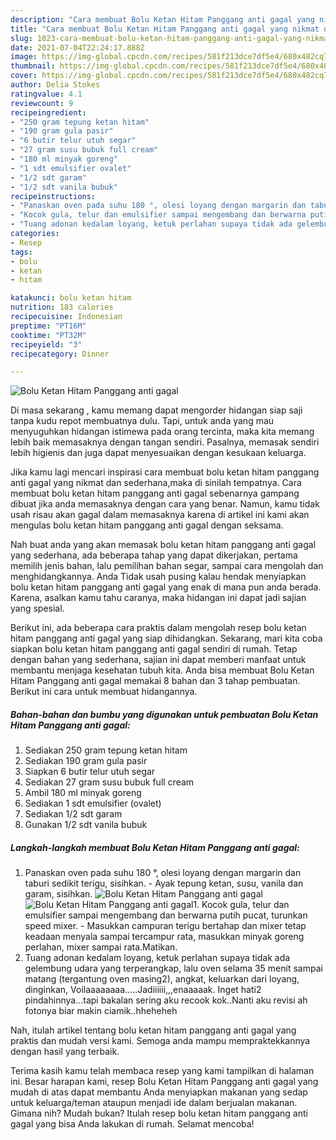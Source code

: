 ```yaml
---
description: "Cara membuat Bolu Ketan Hitam Panggang anti gagal yang nikmat dan Mudah Dibuat"
title: "Cara membuat Bolu Ketan Hitam Panggang anti gagal yang nikmat dan Mudah Dibuat"
slug: 1023-cara-membuat-bolu-ketan-hitam-panggang-anti-gagal-yang-nikmat-dan-mudah-dibuat
date: 2021-07-04T22:24:17.888Z
image: https://img-global.cpcdn.com/recipes/581f213dce7df5e4/680x482cq70/bolu-ketan-hitam-panggang-anti-gagal-foto-resep-utama.jpg
thumbnail: https://img-global.cpcdn.com/recipes/581f213dce7df5e4/680x482cq70/bolu-ketan-hitam-panggang-anti-gagal-foto-resep-utama.jpg
cover: https://img-global.cpcdn.com/recipes/581f213dce7df5e4/680x482cq70/bolu-ketan-hitam-panggang-anti-gagal-foto-resep-utama.jpg
author: Delia Stokes
ratingvalue: 4.1
reviewcount: 9
recipeingredient:
- "250 gram tepung ketan hitam"
- "190 gram gula pasir"
- "6 butir telur utuh segar"
- "27 gram susu bubuk full cream"
- "180 ml minyak goreng"
- "1 sdt emulsifier ovalet"
- "1/2 sdt garam"
- "1/2 sdt vanila bubuk"
recipeinstructions:
- "Panaskan oven pada suhu 180 °, olesi loyang dengan margarin dan taburi sedikit terigu, sisihkan. Ayak tepung ketan, susu, vanila dan garam, sisihkan."
- "Kocok gula, telur dan emulsifier sampai mengembang dan berwarna putih pucat, turunkan speed mixer. Masukkan campuran terigu bertahap dan mixer tetap keadaan menyala sampai tercampur rata, masukkan minyak goreng perlahan, mixer sampai rata.Matikan."
- "Tuang adonan kedalam loyang, ketuk perlahan supaya tidak ada gelembung udara yang terperangkap, lalu oven selama 35 menit sampai matang (tergantung oven masing2), angkat, keluarkan dari loyang, dinginkan, Voilaaaaaaaa.....Jadiiiiii,,,enaaaaak. Inget hati2 pindahinnya...tapi bakalan sering aku recook kok..Nanti aku revisi ah fotonya biar makin ciamik..hheheheh"
categories:
- Resep
tags:
- bolu
- ketan
- hitam

katakunci: bolu ketan hitam 
nutrition: 183 calories
recipecuisine: Indonesian
preptime: "PT16M"
cooktime: "PT32M"
recipeyield: "3"
recipecategory: Dinner

---
```



![Bolu Ketan Hitam Panggang anti gagal](https://img-global.cpcdn.com/recipes/581f213dce7df5e4/680x482cq70/bolu-ketan-hitam-panggang-anti-gagal-foto-resep-utama.jpg)

Di masa  sekarang , kamu memang dapat mengorder hidangan siap saji tanpa kudu repot membuatnya dulu. Tapi, untuk anda yang mau menyuguhkan hidangan istimewa pada orang tercinta, maka kita memang lebih baik memasaknya dengan tangan sendiri. Pasalnya, memasak sendiri lebih higienis dan juga dapat menyesuaikan dengan kesukaan keluarga.

Jika kamu lagi mencari inspirasi cara membuat bolu ketan hitam panggang anti gagal yang nikmat dan sederhana,maka di sinilah tempatnya. Cara membuat bolu ketan hitam panggang anti gagal  sebenarnya gampang dibuat jika anda memasaknya dengan cara yang benar. Namun, kamu tidak usah risau akan gagal dalam memasaknya 
karena di artikel ini kami akan mengulas bolu ketan hitam panggang anti gagal dengan seksama.  



Nah buat anda yang akan memasak bolu ketan hitam panggang anti gagal yang sederhana, ada beberapa tahap yang dapat dikerjakan, pertama memilih jenis bahan, lalu pemilihan bahan segar, sampai cara mengolah dan menghidangkannya. Anda Tidak usah pusing kalau hendak menyiapkan bolu ketan hitam panggang anti gagal yang enak di mana pun anda berada. Karena, asalkan kamu  tahu caranya, maka hidangan ini dapat jadi sajian yang spesial.

Berikut ini, ada beberapa cara praktis  dalam mengolah resep bolu ketan hitam panggang anti gagal yang siap dihidangkan. Sekarang, mari kita coba siapkan bolu ketan hitam panggang anti gagal sendiri di rumah. Tetap dengan bahan yang sederhana, sajian ini dapat memberi manfaat untuk membantu menjaga kesehatan tubuh kita. Anda bisa membuat Bolu Ketan Hitam Panggang anti gagal memakai 8 bahan dan 3 tahap pembuatan. Berikut ini cara untuk membuat hidangannya.

<!--inarticleads1-->

##### Bahan-bahan dan bumbu yang digunakan untuk pembuatan Bolu Ketan Hitam Panggang anti gagal:

1. Sediakan 250 gram tepung ketan hitam
1. Sediakan 190 gram gula pasir
1. Siapkan 6 butir telur utuh segar
1. Sediakan 27 gram susu bubuk full cream
1. Ambil 180 ml minyak goreng
1. Sediakan 1 sdt emulsifier (ovalet)
1. Sediakan 1/2 sdt garam
1. Gunakan 1/2 sdt vanila bubuk




<!--inarticleads2-->

##### Langkah-langkah membuat Bolu Ketan Hitam Panggang anti gagal:

1. Panaskan oven pada suhu 180 °, olesi loyang dengan margarin dan taburi sedikit terigu, sisihkan. - Ayak tepung ketan, susu, vanila dan garam, sisihkan.
<img src="https://img-global.cpcdn.com/steps/891829be623c3067/160x128cq70/bolu-ketan-hitam-panggang-anti-gagal-langkah-memasak-1-foto.jpg" alt="Bolu Ketan Hitam Panggang anti gagal"><img src="https://img-global.cpcdn.com/steps/fe4a1693508f7f32/160x128cq70/bolu-ketan-hitam-panggang-anti-gagal-langkah-memasak-1-foto.jpg" alt="Bolu Ketan Hitam Panggang anti gagal">1. Kocok gula, telur dan emulsifier sampai mengembang dan berwarna putih pucat, turunkan speed mixer. - Masukkan campuran terigu bertahap dan mixer tetap keadaan menyala sampai tercampur rata, masukkan minyak goreng perlahan, mixer sampai rata.Matikan.
1. Tuang adonan kedalam loyang, ketuk perlahan supaya tidak ada gelembung udara yang terperangkap, lalu oven selama 35 menit sampai matang (tergantung oven masing2), angkat, keluarkan dari loyang, dinginkan, Voilaaaaaaaa.....Jadiiiiii,,,enaaaaak. Inget hati2 pindahinnya...tapi bakalan sering aku recook kok..Nanti aku revisi ah fotonya biar makin ciamik..hheheheh




Nah, itulah artikel tentang  bolu ketan hitam panggang anti gagal  yang praktis dan mudah versi kami. Semoga anda mampu mempraktekkannya dengan hasil yang terbaik. 

Terima kasih kamu telah membaca resep yang kami tampilkan di halaman ini. Besar harapan kami, resep  Bolu Ketan Hitam Panggang anti gagal yang mudah di atas dapat membantu Anda menyiapkan makanan yang sedap untuk keluarga/teman ataupun menjadi ide dalam berjualan makanan. Gimana nih? Mudah bukan? Itulah resep bolu ketan hitam panggang anti gagal yang bisa Anda lakukan di rumah. Selamat mencoba!

